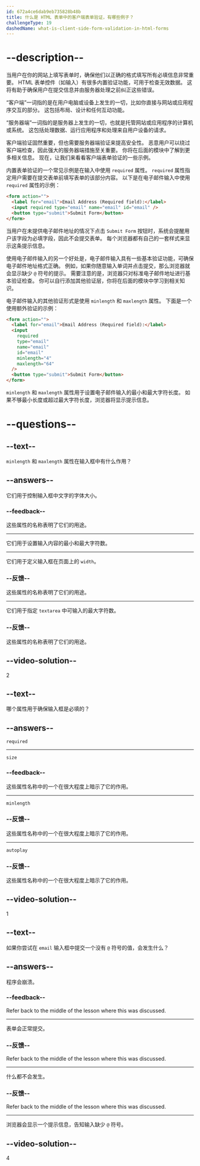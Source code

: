 ```yaml
---
id: 672a4ce6dab9eb735828b48b
title: 什么是 HTML 表单中的客户端表单验证，有哪些例子？
challengeType: 19
dashedName: what-is-client-side-form-validation-in-html-forms
---
```


# --description--

当用户在你的网站上填写表单时，确保他们以正确的格式填写所有必填信息非常重要。 HTML 表单控件（如输入）有很多内置验证功能，可用于检查无效数据。 这将有助于确保用户在提交信息并由服务器处理之前纠正这些错误。

“客户端”一词指的是在用户电脑或设备上发生的一切，比如你直接与网站或应用程序交互的部分。 这包括布局、设计和任何互动功能。

“服务器端”一词指的是服务器上发生的一切，也就是托管网站或应用程序的计算机或系统。 这包括处理数据、运行应用程序和处理来自用户设备的请求。

客户端验证固然重要，但也需要服务器端验证来提高安全性。 恶意用户可以绕过客户端检查，因此强大的服务器端措施至关重要。 你将在后面的模块中了解到更多相关信息。 现在，让我们来看看客户端表单验证的一些示例。

内置表单验证的一个常见示例是在输入中使用 `required` 属性。 `required` 属性指定用户需要在提交表单前填写表单的该部分内容。 以下是在电子邮件输入中使用 `required` 属性的示例：

```html
<form action="">
  <label for="email">Email Address (Required field):</label>
  <input required type="email" name="email" id="email" />
  <button type="submit">Submit Form</button>
</form>
```

当用户在未提供电子邮件地址的情况下点击 `Submit Form` 按钮时，系统会提醒用户该字段为必填字段，因此不会提交表单。 每个浏览器都有自己的一套样式来显示这条提示信息。

使用电子邮件输入的另一个好处是，电子邮件输入具有一些基本验证功能，可确保电子邮件地址格式正确。 例如，如果你随意输入单词并点击提交，那么浏览器就会显示缺少 `@` 符号的提示。 需要注意的是，浏览器只对标准电子邮件地址进行基本验证检查。 你可以自行添加其他验证层，你将在后面的模块中学习到相关知识。

电子邮件输入的其他验证形式是使用 `minlength` 和 `maxlength` 属性。 下面是一个使用额外验证的示例：

```html
<form action="">
  <label for="email">Email Address (Required field):</label>
  <input
    required
    type="email"
    name="email"
    id="email"
    minlength="4"
    maxlength="64"
  />
  <button type="submit">Submit Form</button>
</form>
```

`minlength` 和 `maxlength` 属性用于设置电子邮件输入的最小和最大字符长度。 如果不够最小长度或超过最大字符长度，浏览器将显示提示信息。

# --questions--

## --text--

`minlength` 和 `maxlength` 属性在输入框中有什么作用？

## --answers--

它们用于控制输入框中文字的字体大小。

### --feedback--

这些属性的名称表明了它们的用途。

---

它们用于设置输入内容的最小和最大字符数。

---

它们用于定义输入框在页面上的 `width`。

### --反馈--

这些属性的名称表明了它们的用途。

---

它们用于指定 `textarea` 中可输入的最大字符数。

### --反馈--

这些属性的名称表明了它们的用途。

## --video-solution--

2

## --text--

哪个属性用于确保输入框是必填的？

## --answers--

`required`

---

`size`

### --feedback--

这些属性名称中的一个在很大程度上暗示了它的作用。

---

`minlength`

### --反馈--

这些属性名称中的一个在很大程度上暗示了它的作用。

---

`autoplay`

### --反馈--

这些属性名称中的一个在很大程度上暗示了它的作用。

## --video-solution--

1

## --text--

如果你尝试在 `email` 输入框中提交一个没有 `@` 符号的值，会发生什么？

## --answers--

程序会崩溃。

### --feedback--

Refer back to the middle of the lesson where this was discussed.

---

表单会正常提交。

### --反馈--

Refer back to the middle of the lesson where this was discussed.

---

什么都不会发生。

### --反馈--

Refer back to the middle of the lesson where this was discussed.

---

浏览器会显示一个提示信息，告知输入缺少 `@` 符号。

## --video-solution--

4
